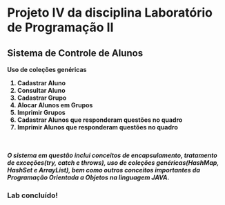 <h1><b>Projeto IV da disciplina Laboratório de  Programação II</b></h1>

<h2><b>Sistema de Controle de Alunos<b></h2>

<b>Uso de coleções genéricas</b>

<ol>
  <li>Cadastrar Aluno</li>
  <li>Consultar Aluno</li>
  <li>Cadastrar Grupo</li>
  <li>Alocar Alunos em Grupos</li>
  <li>Imprimir Grupos</li>
  <li>Cadastrar Alunos que responderam questões no quadro</li>
  <li>Imprimir Alunos que responderam questões no quadro</li>
</ol>
<br><br>
<i>O sistema em questão inclui conceitos de encapsulamento, tratamento de exceções(try, catch e throws), uso de coleções genéricas(HashMap, HashSet e ArrayList), bem como outros
conceitos importantes da Programação Orientada a Objetos na linguagem JAVA.</i>

<h3>Lab concluído!</b>
